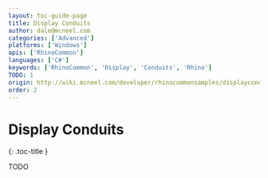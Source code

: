 ```yaml
---
layout: toc-guide-page
title: Display Conduits
author: dale@mcneel.com
categories: ['Advanced']
platforms: ['Windows']
apis: ['RhinoCommon']
languages: ['C#']
keywords: ['RhinoCommon', 'Display', 'Conduits', 'Rhino']
TODO: 1
origin: http://wiki.mcneel.com/developer/rhinocommonsamples/displayconduit
order: 2
---
```


# Display Conduits
{: .toc-title }

TODO
